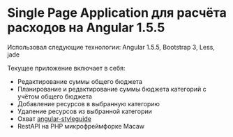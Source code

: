 # Single Page Application для расчёта расходов на Angular 1.5.5

Использовал следующие технологии: Angular 1.5.5, Bootstrap 3, Less, jade

Текущее приложение включает в себя: 

* Редактирование суммы общего бюджета
* Планирование и редактирование суммы бюджета категорий с учётом общего бюджета
* Добавление ресурсов в выбранную категорию
* Удаление ресурсов из выбранной категории
* Охват [angular-styleguide](https://github.com/johnpapa/angular-styleguide)
* RestAPI на PHP микрофреймфорке Macaw


